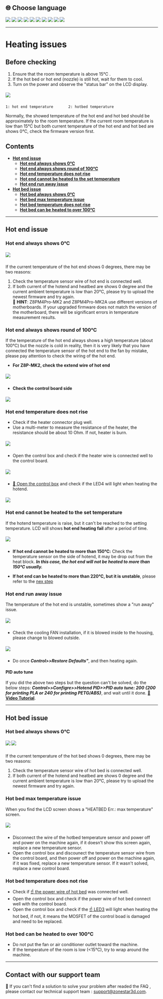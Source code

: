 ## <a id="choose-language">:globe_with_meridians: Choose language</a>
[![](../lanpic/EN.png)](https://github.com/ZONESTAR3D/Z8P/blob/main/Z8P_FAQ/Issue_heating/readme.md)
[![](../lanpic/ES.png)](https://github.com/ZONESTAR3D/Z8P/blob/main/Z8P_FAQ/Issue_heating/readme-es.md)
[![](../lanpic/PT.png)](https://github.com/ZONESTAR3D/Z8P/blob/main/Z8P_FAQ/Issue_heating/readme-pt.md)
[![](../lanpic/FR.png)](https://github.com/ZONESTAR3D/Z8P/blob/main/Z8P_FAQ/Issue_heating/readme-fr.md)
[![](../lanpic/DE.png)](https://github.com/ZONESTAR3D/Z8P/blob/main/Z8P_FAQ/Issue_heating/readme-de.md)
[![](../lanpic/IT.png)](https://github.com/ZONESTAR3D/Z8P/blob/main/Z8P_FAQ/Issue_heating/readme-it.md)
[![](../lanpic/RU.png)](https://github.com/ZONESTAR3D/Z8P/blob/main/Z8P_FAQ/Issue_heating/readme-ru.md)
[![](../lanpic/JP.png)](https://github.com/ZONESTAR3D/Z8P/blob/main/Z8P_FAQ/Issue_heating/readme-jp.md)
[![](../lanpic/KR.png)](https://github.com/ZONESTAR3D/Z8P/blob/main/Z8P_FAQ/Issue_heating/readme-kr.md)
[![](../lanpic/SA.png)](https://github.com/ZONESTAR3D/Z8P/blob/main/Z8P_FAQ/Issue_heating/readme-ar.md)

-----
# Heating issues
## Before checking
1. Ensure that the room temperature is above 15℃ .
2. If the hot bed or hot end (nozzle) is still hot, wait for them to cool.
3. Turn on the power and observe the "status bar" on the LCD display.   
##### ![](./LCD_screen.jpg)  
> 
    1: hot end temperature       2: hotbed temperature
Normally, the showed temperature of the hot end and hot bed should be approximately to the room temperature. 
If the current room temperature is low than 15℃ but both current temperature of the hot end and hot bed are shows 0℃, check the firmware version first.

## Contents
- **[Hot end issue](#a)**
  - **[Hot end always shows 0℃](#a1)**
  - **[Hot end always shows round of 100℃](#a2)**
  - **[Hot end temperature does not rise](#a3)**
  - **[Hot end cannot be heated to the set temperature](#14)**
  - **[Hot end run away issue](#a5)**
- **[Hot bed issue](#b)**
  - **[Hot bed always shows 0℃](#b1)**
  - **[Hot bed max temperature issue](#b2)**
  - **[Hot bed temperature does not rise](#b3)**
  - **[Hot bed can be heated to over 100℃](#b4)**

-----
## <a id="a">Hot end issue</a>
### <a id="a1">Hot end always shows 0℃</a>
##### ![](hotend_min_temperature.jpg)      
If the current temperature of the hot end shows 0 degrees, there may be two reasons:
1. Check the temperature sensor wire of hot end is connected well.     
2. If both current of the hotend and heatbed are shows 0 degree and the current ambient temperature is low than 20℃, please try to upload the newest firmware and try again.    
:pushpin: **HINT**: Z8PM4Pro-MK2 and Z8PM4Pro-MK2A use different versions of motherboards. If your upgraded firmware does not match the version of the motherboard, there will be significant errors in temperature measurement results.

### <a id="a2">Hot end always shows round of 100℃ </a>
If the temperature of the hot end always shows a high temperature (about 100℃) but the nozzle is cold in reality, then it is very likely that you have connected the temperature sensor of the hot end to the fan by mistake, please pay attention to check the wiring of the hot end.   
- **For Z8P-MK2, check the extend wire of hot end**    
##### ![](./Hotend_wiring.jpg)      
- **Check the control board side**     
##### ![](../pic/Z8P_wiring.png)

### <a id="a3">Hot end temperature does not rise </a>
- Check if the heater connector plug well.  
- Use a multi-meter to measure the resistance of the heater, the resistance should be about 10 Ohm. If not, heater is burn.
##### ![](./measure.jpg)
- Open the control box and check if the heater wire is connected well to the control board.
##### ![](./WireOfheater.jpg)
- [:link: Open the control box](../How_to_open_the_control_box.jpg) and check if the LED4 will light when heating the hotend. 
##### <a id="LED"> ![](LEDs.jpg) </a>

### <a id="a4">Hot end cannot be heated to the set temperature </a>
If the hotend temperature is raise, but it can't be reached to the setting temperature. LCD will shows **hot end heating fail** after a period of time.     
##### ![](./hotend_heating_fail.jpg)
- **If hot end cannot be heated to more than 150℃:** Check the temperature sensor on the side of hotend, it may be drop out from the heat block. ***In this case, the hot end will not be heated to more than 150℃ usually.***
<!-- ![](sensorhotenddrop.jpg)       -->
- **If hot end can be heated to more than 220℃, but it is unstable**, please refer to the [nex step](#the-temperature-of-the-hot-end-is-unstable-sometimes-show-a-run-away-issue)
### <a id="a5">Hot end run away issue </a>
The temperature of the hot end is unstable, sometimes show a "run away" issue.     
##### ![](./runaway.jpg)
  - Check the cooling FAN installation, if it is blowed inside to the housing, please change to blowed outside.
##### ![](./coolingfan.jpg)
  - Do once  ***Control>>Restore Defaults"***, and then heating again.  
#### PID auto tune
If you did the above two steps but the question can't be solved, do the below steps: ***Control>>Configre>>Hotend PID>>PID auto tune: 200 {200 for printing PLA or 240 for printing PETG/ABS}***, and wait until it done. [:movie_camera: **Video Tutorial**](./PID_Auto_Tune.gif).      

-----
## <a id="b">Hot bed issue </a>
### <a id="b1">Hot bed always shows 0℃ </a>
##### ![](hotbed_min_temperature.jpg)   ![](./Hotbed_wiring.jpg)    
If the current temperature of the hot bed shows 0 degrees, there may be two reasons:
1. Check the temperature sensor wire of hot bed is connected well.   
2. If both current of the hotend and heatbed are shows 0 degree and the current ambient temperature is low than 20℃, please try to upload the newest firmware and try again.    

### <a id="b2">Hot bed max temperature issue </a>
When you find the LCD screen shows a "HEATBED Err.: max temperature" screen.      
##### ![](./hotbed_max_temperature.jpg)   
- Disconnect the wire of the hotbed temperature sensor and power off and power on the machine again, if it doesn't show this screen again, replace a new temperature sensor.
- Open the control box and discounect the temperature sensor wire from the control board, and then power off and power on the machine again, if it was fixed, replace a new temperature sensor. If it wasn't solved, replace a new control board.

### <a id="b3">Hot bed temperature does not rise </a>
- Check if [:point_up: the power wire of hot bed](#b1) was connected well.
- Open the control box and check if the power wire of hot bed connect well with the control board.
- Open the control box and check if the [:point_up: LED3](#LED) will light when heating the hot bed, if not, it means the MOSFET of the control boad is damaged and need to be replaced.

### <a id="b4">Hot bed can be heated to over 100℃ </a>
- Do not put the fan or air conditioner outlet toward the machine.
- If the temperature of the room is low (<15℃), try to wrap around the machine.

--------
## Contact with our support team
:email: If you can't find a solution to solve your problem after readed the FAQ , please contact our technical support team : support@zonestar3d.com.

